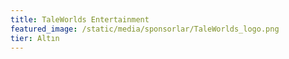 ```yaml
---
title: TaleWorlds Entertainment
featured_image: /static/media/sponsorlar/TaleWorlds_logo.png
tier: Altın
---
```

